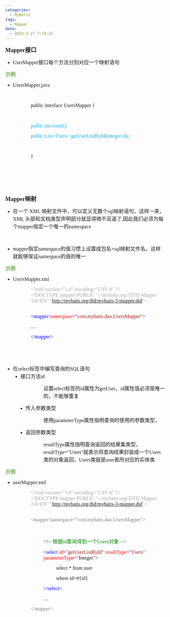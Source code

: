 ```yaml
---
categories:
  - MyBatis
tags:
  - Mapper
date:
  - 2023-3-27 7:19:21
---
```


<p><span style="font-size:13.5pt"><strong><span
                style="font-family:&quot;Comic Sans MS&quot;">Mapper</span></strong><strong><span
                style="font-family:&quot;Microsoft YaHei&quot;">接口</span></strong></span></p>
<ul style="list-style-type:disc">
    <li><span style="font-size:12.0pt"><span style="font-family:&quot;Comic Sans MS&quot;">UserMapper</span></span><span
            style="font-size:12.0pt"><span
                style="font-family:&quot;Microsoft YaHei UI&quot;">接口每个方法分别对应一个映射语句</span></span></li>
</ul>
<p><span style="font-size:12.0pt"><span style="font-family:&quot;Microsoft YaHei UI&quot;"><span
                style="color:#70ad47"><strong>示例</strong></span></span></span></p>
<ul style="list-style-type:disc">
    <li><span style="font-size:12.0pt"><span
                style="font-family:&quot;Comic Sans MS&quot;">UsersMapper</span></span><span
            style="font-size:12.0pt"><span style="font-family:&quot;Comic Sans MS&quot;">.java</span></span></li>
</ul>
<p><span style="font-size:12.0pt"><span style="font-family:&quot;Comic Sans MS&quot;">&nbsp;</span></span></p>
<p style="margin-left: 80px;"><span style="font-size:12.0pt"><span style="font-family:&quot;Comic Sans MS&quot;">public
            interface UsersMapper {</span></span></p>
<p style="margin-left: 80px;"><span style="font-size:12.0pt"><span
            style="font-family:&quot;Comic Sans MS&quot;">&nbsp;</span></span></p>
<p style="margin-left: 80px;"><span style="font-size:12.0pt"><span style="font-family:&quot;Comic Sans MS&quot;"><span
                style="color:#00b0f0">public int count();</span></span></span></p>
<p style="margin-left: 80px;"><span style="font-size:12.0pt"><span style="font-family:&quot;Comic Sans MS&quot;"><span
                style="color:#00b0f0">public List&lt;Users&gt; getUserListById(Integer id);</span></span></span></p>
<p style="margin-left: 80px;"><span style="font-size:12.0pt"><span style="font-family:&quot;Comic Sans MS&quot;"><span
                style="color:#00b0f0">&nbsp;</span></span></span></p>
<p style="margin-left: 80px;"><span style="font-size:12.0pt"><span
            style="font-family:&quot;Comic Sans MS&quot;">}</span></span></p>
<p><span style="font-size:12.0pt"><span style="font-family:&quot;Comic Sans MS&quot;"><span
                style="color:#ed7d31">&nbsp;</span></span></span></p>
<p><span style="font-size:12.0pt"><span style="font-family:&quot;Comic Sans MS&quot;"><span
                style="color:#ed7d31">&nbsp;</span></span></span></p>
<p><span style="font-size:12.0pt"><span style="font-family:&quot;Comic Sans MS&quot;"><span
                style="color:#ed7d31">&nbsp;</span></span></span></p>
<p><span style="font-size:13.5pt"><strong><span
                style="font-family:&quot;Comic Sans MS&quot;">Mapper</span></strong><strong><span
                style="font-family:&quot;Microsoft YaHei&quot;">映射</span></strong></span></p>
<ul style="list-style-type:disc">
    <li><span style="font-size:12.0pt"><span style="font-family:&quot;Microsoft YaHei UI&quot;">在一个</span></span><span
            style="font-size:12.0pt"><span style="font-family:&quot;Comic Sans MS&quot;"> XML </span></span><span
            style="font-size:12.0pt"><span
                style="font-family:&quot;Microsoft YaHei UI&quot;">映射文件中，可以定义无数个</span></span><span
            style="font-size:12.0pt"><span style="font-family:&quot;Comic Sans MS&quot;">sql</span></span><span
            style="font-size:12.0pt"><span
                style="font-family:&quot;Microsoft YaHei UI&quot;">映射语句，这样一来，</span></span><span
            style="font-size:12.0pt"><span style="font-family:&quot;Comic Sans MS&quot;">XML </span></span><span
            style="font-size:12.0pt"><span
                style="font-family:&quot;Microsoft YaHei UI&quot;">头部和文档类型声明部分就显得微不足道了</span></span><span
            style="font-size:12.0pt"><span style="font-family:&quot;Comic Sans MS&quot;">,</span></span><span
            style="font-size:12.0pt"><span
                style="font-family:&quot;Microsoft YaHei UI&quot;">因此我们必须为每个</span></span><span
            style="font-size:12.0pt"><span style="font-family:&quot;Comic Sans MS&quot;">mapper</span></span><span
            style="font-size:12.0pt"><span style="font-family:&quot;Microsoft YaHei UI&quot;">指定一个唯一的</span></span><span
            style="font-size:12.0pt"><span style="font-family:&quot;Comic Sans MS&quot;">namespace</span></span></li>
</ul>
<p><span style="font-size:12.0pt"><span style="font-family:&quot;Comic Sans MS&quot;"><span
                style="color:#ed7d31">&nbsp;</span></span></span></p>
<ul style="list-style-type:disc">
    <li><span style="font-size:12.0pt"><span style="font-family:&quot;Comic Sans MS&quot;">mapper</span></span><span
            style="font-size:12.0pt"><span style="font-family:&quot;Microsoft YaHei UI&quot;">指定</span></span><span
            style="font-size:12.0pt"><span style="font-family:&quot;Comic Sans MS&quot;">namespace</span></span><span
            style="font-size:12.0pt"><span
                style="font-family:&quot;Microsoft YaHei UI&quot;">的值习惯上设置成包名</span></span><span
            style="font-size:12.0pt"><span style="font-family:&quot;Comic Sans MS&quot;">+sql</span></span><span
            style="font-size:12.0pt"><span
                style="font-family:&quot;Microsoft YaHei UI&quot;">映射文件名，这样就能够保证</span></span><span
            style="font-size:12.0pt"><span style="font-family:&quot;Comic Sans MS&quot;">namespace</span></span><span
            style="font-size:12.0pt"><span style="font-family:&quot;Microsoft YaHei UI&quot;">的值的唯一</span></span></li>
</ul>
<p><span style="font-size:12.0pt"><span style="font-family:&quot;Microsoft YaHei UI&quot;"><span
                style="color:#70ad47"><strong>示例</strong></span></span></span></p>
<ul style="list-style-type:disc">
    <li><span style="font-size:12.0pt"><span style="font-family:&quot;Comic Sans MS&quot;">Users</span></span><span
            style="font-size:12.0pt"><span style="font-family:&quot;Comic Sans MS&quot;">Mapper.xml</span></span></li>
</ul>
<p style="margin-left: 80px;"><span style="font-size:12.0pt"><span style="font-family:&quot;Comic Sans MS&quot;"><span
                style="color:#a5a5a5">&lt;?xml version="1.0" encoding="UTF-8" ?&gt;<br>&lt;!DOCTYPE mapper PUBLIC
                "-//mybatis.org//DTD Mapper 3.0//EN" "<a data-cke-saved-href="http://-"
                    href="http://-">http://mybatis.org/dtd/mybatis-3-mapper.dtd</a>"&gt;</span></span></span></p>
<p style="margin-left: 80px;"><br><span style="font-size:12.0pt"><span
            style="font-family:&quot;Comic Sans MS&quot;"><span style="color:blue">&lt;mapper </span><span
                style="color:red">namespace</span><span style="color:blue">=</span><span
                style="color:#a31515">"com.</span><span style="color:#a31515">mybatis</span><span
                style="color:#a31515">.</span><span style="color:#a31515">dao</span><span
                style="color:#a31515">.</span><span style="color:#a31515">Users</span><span
                style="color:#a31515">Mapper"</span><span style="color:blue">&gt;</span></span></span></p>
<p style="margin-left: 80px;"><span style="font-size:12.0pt"><span style="font-family:&quot;Comic Sans MS&quot;"><span
                style="color:blue">…</span></span></span></p>
<p style="margin-left: 80px;"><span style="font-size:12.0pt"><span style="font-family:&quot;Comic Sans MS&quot;"><span
                style="color:blue">&lt;/mapper&gt;</span></span></span></p>
<p><span style="font-size:12.0pt"><span style="font-family:&quot;Comic Sans MS&quot;"><span
                style="color:blue">&nbsp;</span></span></span></p>
<p><span style="font-size:12.0pt"><span style="font-family:&quot;Comic Sans MS&quot;"><span
                style="color:blue">&nbsp;</span></span></span></p>
<ul style="list-style-type:disc">
    <li><span style="font-size:12.0pt"><span style="font-family:&quot;Microsoft YaHei UI&quot;">在</span></span><span
            style="font-size:12.0pt"><span style="font-family:&quot;Comic Sans MS&quot;">select</span></span><span
            style="font-size:12.0pt"><span
                style="font-family:&quot;Microsoft YaHei UI&quot;">标签中编写查询的</span></span><span
            style="font-size:12.0pt"><span style="font-family:&quot;Comic Sans MS&quot;">SQL</span></span><span
            style="font-size:12.0pt"><span style="font-family:&quot;Microsoft YaHei UI&quot;">语句</span></span>
        <ul style="list-style-type:disc">
            <li><span style="font-size:12.0pt"><span
                        style="font-family:&quot;Microsoft YaHei&quot;">接口方法</span></span><span
                    style="font-size:12.0pt"><span style="font-family:&quot;Comic Sans MS&quot;">id</span></span></li>
        </ul>
    </li>
</ul>
<p style="margin-left: 120px;"><span style="font-size:12.0pt"><span
            style="font-family:&quot;Microsoft YaHei UI&quot;">设置</span><span
            style="font-family:&quot;Comic Sans MS&quot;">select</span><span
            style="font-family:&quot;Microsoft YaHei UI&quot;">标签的</span><span
            style="font-family:&quot;Comic Sans MS&quot;">id</span><span
            style="font-family:&quot;Microsoft YaHei UI&quot;">属性为</span><span
            style="font-family:&quot;Comic Sans MS&quot;">get</span><span
            style="font-family:&quot;Comic Sans MS&quot;">User</span><span
            style="font-family:&quot;Microsoft YaHei UI&quot;">，</span><span
            style="font-family:&quot;Comic Sans MS&quot;">id</span><span
            style="font-family:&quot;Microsoft YaHei UI&quot;">属性值必须是唯一的，不能够重复 </span></span></p>
<ul style="list-style-type: disc; margin-left: 40px;">
    <li><span style="font-size:12.0pt"><span style="font-family:&quot;Microsoft YaHei UI&quot;">传入参数类型</span></span>
    </li>
</ul>
<p style="margin-left: 120px;"><span style="font-size:12.0pt"><span
            style="font-family:&quot;Microsoft YaHei UI&quot;">使用</span><span
            style="font-family:&quot;Comic Sans MS&quot;">parameterType</span><span
            style="font-family:&quot;Microsoft YaHei UI&quot;">属性指明查询时使用的参数类型，</span></span></p>
<ul style="list-style-type: disc; margin-left: 40px;">
    <li><span style="font-size:12.0pt"><span style="font-family:&quot;Microsoft YaHei UI&quot;">返回参数类型</span></span>
    </li>
</ul>
<p style="margin-left: 120px;"><span style="font-size:12.0pt"><span
            style="font-family:&quot;Comic Sans MS&quot;">resultType</span><span
            style="font-family:&quot;Microsoft YaHei UI&quot;">属性指明查询返回的结果集类型，</span><span
            style="font-family:&quot;Comic Sans MS&quot;">resultType="</span><span
            style="font-family:&quot;Comic Sans MS&quot;">Users</span><span
            style="font-family:&quot;Comic Sans MS&quot;">"</span><span
            style="font-family:&quot;Microsoft YaHei UI&quot;">就表示将查询结果封装成一个</span><span
            style="font-family:&quot;Comic Sans MS&quot;">Users</span><span
            style="font-family:&quot;Microsoft YaHei UI&quot;">类的对象返回，</span><span
            style="font-family:&quot;Comic Sans MS&quot;">Users</span><span
            style="font-family:&quot;Microsoft YaHei UI&quot;">类就是</span><span
            style="font-family:&quot;Comic Sans MS&quot;">user</span><span
            style="font-family:&quot;Microsoft YaHei UI&quot;">表所对应的实体类</span></span></p>
<p><span style="font-size:12.0pt"><span style="font-family:&quot;Microsoft YaHei UI&quot;"><span
                style="color:#70ad47"><strong>示例</strong></span></span></span></p>
<ul style="list-style-type:disc">
    <li><span style="font-size:12.0pt"><span style="font-family:&quot;Comic Sans MS&quot;">user</span></span><span
            style="font-size:12.0pt"><span style="font-family:&quot;Comic Sans MS&quot;">Mapper.xml</span></span></li>
</ul>
<p style="margin-left: 80px;"><span style="font-size:12.0pt"><span style="font-family:&quot;Comic Sans MS&quot;"><span
                style="color:#a5a5a5">&lt;?xml version="1.0" encoding="UTF-8" ?&gt;<br>&lt;!DOCTYPE mapper PUBLIC
                "-//mybatis.org//DTD Mapper 3.0//EN" "<a data-cke-saved-href="http://-"
                    href="http://-">http://mybatis.org/dtd/mybatis-3-mapper.dtd</a>"&gt;</span></span></span></p>
<p style="margin-left: 80px;"><br><span style="font-size:12.0pt"><span
            style="font-family:&quot;Comic Sans MS&quot;"><span style="color:#7f7f7f">&lt;mapper
                namespace="com.</span><span style="color:#7f7f7f">mybatis</span><span
                style="color:#7f7f7f">.</span><span style="color:#7f7f7f">dao</span><span
                style="color:#7f7f7f">.</span><span style="color:#7f7f7f">Users</span><span
                style="color:#7f7f7f">Mapper"&gt;</span></span></span></p>
<p style="margin-left: 80px;"><span style="font-size:12.0pt"><span style="font-family:&quot;Comic Sans MS&quot;"><span
                style="color:green">&nbsp;</span></span></span></p>
<p style="margin-left: 120px;"><span style="font-size:12.0pt"><span style="color:green"><span
                style="font-family:&quot;Comic Sans MS&quot;">&lt;!-- </span><span
                style="font-family:&quot;Microsoft YaHei UI&quot;">根据</span><span
                style="font-family:&quot;Comic Sans MS&quot;">id</span><span
                style="font-family:&quot;Microsoft YaHei UI&quot;">查询得到一个</span><span
                style="font-family:&quot;Comic Sans MS&quot;">Users</span><span
                style="font-family:&quot;Microsoft YaHei UI&quot;">对象</span><span
                style="font-family:&quot;Comic Sans MS&quot;"> --&gt;</span></span></span></p>
<p style="margin-left: 120px;"><span style="font-size:12.0pt"><span style="font-family:&quot;Comic Sans MS&quot;"><span
                style="color:blue">&lt;select </span><span style="color:red">id</span><span
                style="color:blue">=</span><span style="color:#a31515">"get</span><span
                style="color:#a31515">UserListById</span><span style="color:#a31515">" </span><span
                style="color:red">resultType</span><span style="color:blue">=</span><span
                style="color:#a31515">"</span><span style="color:#a31515">Users</span><span
                style="color:#a31515">"</span> <span style="color:red">parameterType</span><span
                style="color:blue">=</span><span style="color:#a31515">"</span>Integer<span
                style="color:#a31515">"</span><span style="color:blue">&gt;</span></span></span></p>
<p style="margin-left: 160px;"><span style="font-size:12.0pt"><span style="font-family:&quot;Comic Sans MS&quot;">select
            * from user</span></span></p>
<p style="margin-left: 160px;"><span style="font-size:12.0pt"><span style="font-family:&quot;Comic Sans MS&quot;">where
            id=#{id}</span></span></p>
<p style="margin-left: 120px;"><span style="font-size:12.0pt"><span style="font-family:&quot;Comic Sans MS&quot;"><span
                style="color:blue">&lt;/select&gt;</span></span></span></p>
<p style="margin-left: 120px;"><span style="font-size:12.0pt"><span style="font-family:&quot;Comic Sans MS&quot;"><span
                style="color:blue">…</span></span></span></p>
<p style="margin-left: 80px;"><span style="font-size:12.0pt"><span style="font-family:&quot;Comic Sans MS&quot;"><span
                style="color:#7f7f7f">&lt;/mapper&gt;</span></span></span></p>
<p style="margin-left: 80px;"><span style="font-size:12.0pt"><span style="font-family:&quot;Comic Sans MS&quot;"><span
                style="color:blue">&nbsp;</span></span></span></p>

